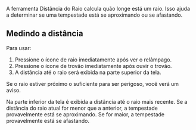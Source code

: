 A ferramenta Distância do Raio calcula quão longe está um raio. Isso ajuda a determinar se uma tempestade está se aproximando ou se afastando.

## Medindo a distância
Para usar:

1. Pressione o ícone de raio imediatamente após ver o relâmpago.
2. Pressione o ícone de trovão imediatamente após ouvir o trovão.
3. A distância até o raio será exibida na parte superior da tela.

Se o raio estiver próximo o suficiente para ser perigoso, você verá um aviso.

Na parte inferior da tela é exibida a distância até o raio mais recente. Se a distância do raio atual for menor que a anterior, a tempestade provavelmente está se aproximando. Se for maior, a tempestade provavelmente está se afastando.
